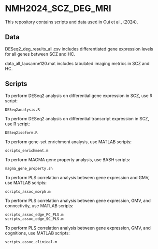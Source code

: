 # NMH2024_SCZ_DEG_MRI
This repository contains scripts and data used in Cui et al., (2024).

## Data
DESeq2_deg_results_all.csv includes differentiated gene expression levels for all genes between SCZ and HC.

data_all_lausanne120.mat includes tabulated imaging metrics in SCZ and HC.

## Scripts
To perform DESeq2 analysis on differential gene expression in SCZ, use R script:
```
DESeq2analysis.R
```

To perform DESeq2 analysis on differential transcript expression in SCZ, use R script:
```
DESeq2isoform.R
```

To perform gene-set enrichment analysis, use MATLAB scripts:
```
scripts_enrichment.m
```

To perform MAGMA gene property analysis, use BASH scripts:
```
magma_gene_property.sh
```

To perform PLS correlation analysis between gene expression and GMV, use MATLAB scripts:
```
scripts_assoc_morph.m
```

To perform PLS correlation analysis between gene expression, GMV, and connectivity, use MATLAB scripts:
```
scripts_assoc_edge_FC_PLS.m
scripts_assoc_edge_SC_PLS.m
```

To perform PLS correlation analysis between gene expression, GMV, and cognitions, use MATLAB scripts:
```
scripts_assoc_clinical.m
```
